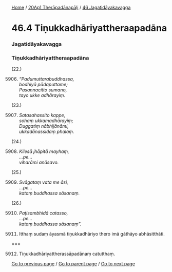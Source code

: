 
[Home](/) / [20Ap1 Therāpadānapāḷi](/tipitaka/20Ap1.md) / [46 Jagatidāyakavagga](/tipitaka/20Ap1/46.md)

# 46.4 Tiṇukkadhāriyattheraapadāna

### Jagatidāyakavagga

### Tiṇukkadhāriyattheraapadāna

(22.)

5906. _“Padumuttarabuddhassa,_  
_bodhiyā pādaputtame;_  
_Pasannacitto sumano,_  
_tayo ukke adhārayiṃ._  


(23.)

5907. _Satasahassito kappe,_  
_sohaṃ ukkamadhārayiṃ;_  
_Duggatiṃ nābhijānāmi,_  
_ukkadānassidaṃ phalaṃ._  


(24.)

5908. _Kilesā jhāpitā mayhaṃ,_  
_…pe…_  
_viharāmi anāsavo._  


(25.)

5909. _Svāgataṃ vata me āsi,_  
_…pe…_  
_kataṃ buddhassa sāsanaṃ._  


(26.)

5910. _Paṭisambhidā catasso,_  
_…pe…_  
_kataṃ buddhassa sāsanaṃ”._  


5911. Itthaṃ sudaṃ āyasmā tiṇukkadhāriyo thero imā gāthāyo abhāsitthāti.

===

5912. Tiṇukkadhāriyattherassāpadānaṃ catutthaṃ.



[Go to previous page](/tipitaka/20Ap1/46/46.3.md) / [Go to parent page](/tipitaka/20Ap1/46.md) / [Go to next page](/tipitaka/20Ap1/46/46.5.md)


